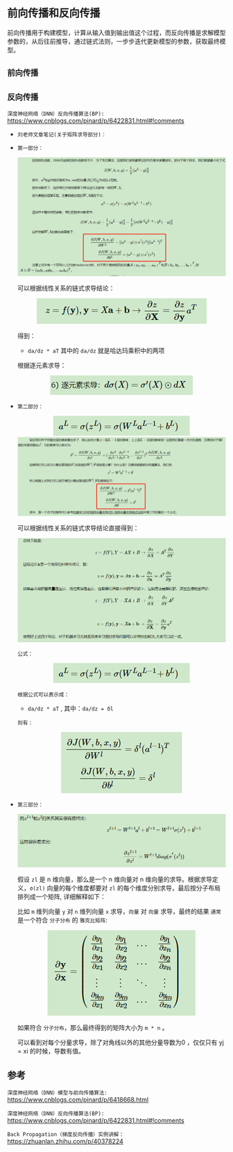# `前向传播和反向传播`

前向传播用于构建模型，计算从输入值到输出值这个过程，而反向传播是求解模型参数的，从后往前推导，通过链式法则，一步步迭代更新模型的参数，获取最终模型。


## `前向传播`


## `反向传播`

`深度神经网络（DNN）反向传播算法(BP):` https://www.cnblogs.com/pinard/p/6422831.html#!comments

* `刘老师文章笔记(关于矩阵求导部分)：`

* `第一部分：`

    <div align=center><img  src="./static/哈达玛乘积.jpg"/></div>

    可以根据线性关系的链式求导结论：

    <div align=center><img  src="./static/线性链式求导.jpg"/></div>

    得到：

    * `da/dz * aT` 其中的 `da/dz` 就是哈达玛乘积中的两项

    根据逐元素求导：

    <div align=center><img  src="./static/逐元素求导.jpg"/></div>



* `第二部分：`

    <div align=center><img  src="./static/2.jpg"/></div>

    <div align=center><img  src="./static/1.jpg"/></div>

    可以根据线性关系的链式求导结论直接得到：

    <div align=center><img  src="./static/线性关系的链式求导结论.jpg"/></div>

    `公式：`

    <div align=center><img  src="./static/2.jpg"/></div>

    `根据公式可以表示成：`

    *    `da/dz * aT`  , 其中：`da/dz = δl `

    
    `则有：`

    <div align=center><img  src="./static/3.jpg"/></div>


* `第三部分：`


    <div align=center><img  src="./static/4.jpg"/></div>

    假设 `zl` 是 n 维向量，那么是一个 n 维向量对 n 维向量的求导。根据求导定义，`σ(zl)` 向量的每个维度都要对 `zl` 的每个维度分别求导，最后按分子布局排列成一个矩阵, 详细解释如下：

    比如 `m` 维列向量 `y` 对 `n` 维列向量 `x` 求导，`向量` 对 `向量` 求导，最终的结果 `通常` 是一个符合 `分子分布` 的 `雅克比矩阵`:

    <div align=center><img  src="./static/5.jpg"/></div>

    如果符合 `分子分布`，那么最终得到的矩阵大小为 `m * n` 。

    可以看到对每个分量求导，除了对角线以外的其他分量导数为0 ，仅仅只有 yj = xi 的时候，导数有值。


## 参考

`深度神经网络（DNN）模型与前向传播算法:` https://www.cnblogs.com/pinard/p/6418668.html


`深度神经网络（DNN）反向传播算法(BP):` https://www.cnblogs.com/pinard/p/6422831.html#!comments



`Back Propagation（梯度反向传播）实例讲解：`https://zhuanlan.zhihu.com/p/40378224




